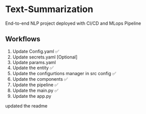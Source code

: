 # Text-Summarization
End-to-end NLP project deployed with CI/CD and MLops Pipeline

## Workflows

1. Update Config.yaml ✅ 
2. Update secrets.yaml [Optional] 
3. Update params.yaml 
4. Update the entity ✅ 
5. Update the configurtions manager in src config ✅ 
6. Update the components  ✅ 
7. Update the pipeline ✅ 
8. Update the main.py ✅ 
9. Update the app.py

updated the readme
